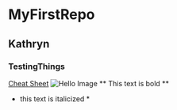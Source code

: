 # MyFirstRepo
## Kathryn
### TestingThings
[Cheat Sheet](https://www.markdownguide.org/cheat-sheet/)
![Hello Image](https://encrypted-tbn0.gstatic.com/images?q=tbn%3AANd9GcQnh3eZP7QRj1ha-RKSnWBA1WG4PulUO6-vZA&usqp=CAU)
** This text is bold **
* this text is italicized *
